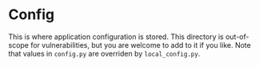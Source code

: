 # Config

This is where application configuration is stored. This directory is out-of-scope for vulnerabilities, but you are
welcome to add to it if you like. Note that values in `config.py` are overriden by `local_config.py`. 